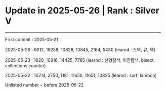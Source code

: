 <h1>Update in 2025-05-26 | Rank : Silver V</h1>
<hr>
<p>First commit : 2025-05-21</p>
<p>2025-05-26 : 9012, 18258, 10828, 10845, 2164, 5430 (learnd : 스택, 큐, 덱)</p>
<p>2025-05-23 : 1920, 10816, 14425, 7785 (learnd : 선형탐색, 이진탐색, bisect, collections.counter)</p>
<p>2025-05-22 : 10214, 2750, 1181, 11650, 11651, 10825 (learnd : sort, lambda)<p>
<p>Unlisted number = before 2025-05-22 </p>